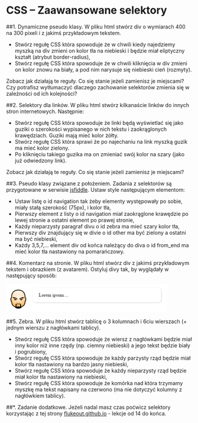 # CSS – Zaawansowane selektory

##1. Dynamiczne pseudo klasy.
W pliku html stwórz div o wymiarach 400 na 300 pixeli i z jakimś przykładowym tekstem.
* Stwórz regułę CSS która spowoduje że w chwili kiedy najedziemy myszką na div zmieni on kolor tła na niebieski i będzie miał eliptyczny kształt (atrybut border-radius),
* Stwórz regułę CSS która spowoduje że w chwili kliknięcia w div zmieni on kolor znowu na biały, a pod nim narysuje się niebieski cień (rozmyty).

Zobacz jak działają te reguły. Co się stanie jeżeli zamienisz je miejscami? Czy potrafisz wytłumaczyć dlaczego zachowanie selektorów zmienia się w zależności od ich kolejności?

##2. Selektory dla linków.
W pliku html stwórz kilkanaście linków do innych stron internetowych. Następnie:
* Stwórz regułę CSS która spowoduje że linki będą wyświetlać się jako guziki o szerokości wypisanego w nich tekstu i zaokrąglonych krawędziach. Guziki mają mieć kolor żółty.
* Stwórz regułę CSS która sprawi że po najechaniu na link myszką guzik ma mieć kolor zielony.
* Po kliknięciu takiego guzika ma on zmieniać swój kolor na szary (jako już odwiedzony link).

Zobacz jak działają te reguły. Co się stanie jeżeli zamienisz je miejscami?


##3. Pseudo klasy związane z położeniem.
Zadania z selektorów są przygotowane w serwisie [jsfiddle](https://jsfiddle.net/CodersLab/t1mp4gv3/). Ustaw style następującym elementom:
* Ustaw listę o id navigation tak żeby elementy występowały po sobie, miały stałą szerokość (75px), i kolor tła,
* Pierwszy element z listy o id navigation miał zaokrąglone krawędzie po lewej stronie a ostatni element po prawej stronie,
* Każdy nieparzysty paragraf divu o id zebra ma mieć szary kolor tła,
* Pierwszy div znajdujący się w divie o id other ma być zielony a ostatni ma być niebieski,
* Każdy 3,5,7,… element div od końca należący do diva o id from_end ma mieć kolor tła nastawiony na pomarańczowy.


##4. Komentarz na stronie.
W pliku html stwórz div z jakimś przykładowym tekstem i obrazkiem (z avatarem). Ostyluj divy tak, by wyglądały w następujący sposób:

![avatar](images/avatar.jpg)


##5. Zebra.
W pliku html stwórz tablicę o 3 kolumnach i 6ciu wierszach (+ jednym wierszu z nagłówkami tablicy).
* Stwórz regułę CSS która spowoduje że wiersz z nagłówkami będzie miał inny kolor niż inne rzędy (np. ciemny niebieski) a jego tekst będzie biały i pogrubiony,
* Stwórz regułę CSS która spowoduje że każdy parzysty rząd będzie miał kolor tła nastawiony na bardzo jasny niebieski,
* Stwórz regułę CSS która spowoduje że każdy nieparzysty rząd będzie miał kolor tła nastawiony na niebieski,
* Stwórz regułę CSS która spowoduje że komórka nad która trzymamy myszkę ma tekst napisany na czerwono (ma nie dotyczyć kolumny z nagłówkiem tablicy).


##*. Zadanie dodatkowe.
Jeżeli nadal masz czas poćwicz selektory korzystając z tej strony [flukeout.github.io](http://flukeout.github.io/ ) - lekcje od 14 do końca.

